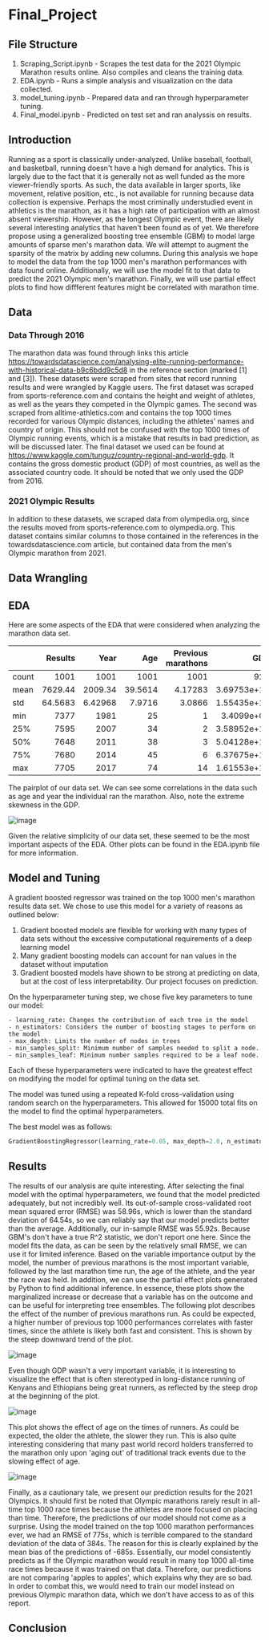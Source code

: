 # Final_Project

## File Structure

1. Scraping_Script.ipynb - Scrapes the test data for the 2021 Olympic Marathon results online. Also compiles and cleans the training data. 
2. EDA.ipynb - Runs a simple analysis and visualization on the data collected.
3. model_tuning.ipynb - Prepared data and ran through hyperparameter tuning. 
4. Final_model.ipynb - Predicted on test set and ran analyssis on results. 


## Introduction
Running as a sport is classically under-analyzed. Unlike baseball, football, and basketball, running doesn't have a high demand for analytics. This is largely due to the fact that it is generally not as well funded as the more viewer-friendly sports. As such, the data available in larger sports, like movement, relative position, etc., is not available for running because data collection is expensive. Perhaps the most criminally understudied event in athletics is the marathon, as it has a high rate of participation with an almost absent viewership. However, as the longest Olympic event, there are likely several interesting analytics that haven't been found as of yet. We therefore propose using a generalized boosting tree ensemble (GBM) to model large amounts of sparse men's marathon data. We will attempt to augment the sparsity of the matrix by adding new columns. During this analysis we hope to model the data from the top 1000 men's marathon performances with data found online. Additionally, we will use the model fit to that data to predict the 2021 Olympic men's marathon. Finally, we will use partial effect plots to find how diffferent features might be correlated with marathon time.
## Data
### Data Through 2016
The marathon data was found through links this article https://towardsdatascience.com/analysing-elite-running-performance-with-historical-data-b9c6bdd9c5d8 in the reference section (marked [1] and [3]). These datasets were scraped from sites that record running results and were wrangled by Kaggle users. The first dataset was scraped from sports-reference.com and contains the height and weight of athletes, as well as the years they competed in the Olympic games. The second was scraped from alltime-athletics.com and contains the top 1000 times recorded for various Olympic distances, including the athletes' names and country of origin. This should not be confused with the top 1000 times of Olympic running events, which is a mistake that results in bad prediction, as will be discussed later. The final dataset we used can be found at https://www.kaggle.com/tunguz/country-regional-and-world-gdp. It contains the gross domestic product (GDP) of most countries, as well as the associated country code. It should be noted that we only used the GDP from 2016.
### 2021 Olympic Results
In addition to these datasets, we scraped data from olympedia.org, since the results moved from sports-reference.com to olympedia.org. This dataset contains similar columns to those contained in the references in the towardsdatascience.com article, but contained data from the men's Olympic marathon from 2021.
## Data Wrangling

## EDA

Here are some aspects of the EDA that were considered when analyzing the marathon data set. 

|       |   Results |       Year |       Age |   Previous marathons |           GDP |    Weight |   Height |   Last Time |
|:------|----------:|-----------:|----------:|---------------------:|--------------:|----------:|---------:|------------:|
| count | 1001      | 1001       | 1001      |           1001       | 926           | 129       |  129     |    585      |
| mean  | 7629.44   | 2009.34    |   39.5614 |              4.17283 |   3.69753e+11 |  59.4419  |  173.093 |   7615.59   |
| std   |   64.5683 |    6.42968 |    7.9716 |              3.0866  |   1.55435e+12 |   4.28461 |    6.725 |     70.1434 |
| min   | 7377      | 1981       |   25      |              1       |   3.4099e+08  |  49       |  155     |   7377      |
| 25%   | 7595      | 2007       |   34      |              2       |   3.58952e+10 |  56       |  167     |   7576      |
| 50%   | 7648      | 2011       |   38      |              3       |   5.04128e+10 |  60       |  174     |   7631      |
| 75%   | 7680      | 2014       |   45      |              6       |   6.37675e+10 |  62       |  177     |   7673      |
| max   | 7705      | 2017       |   74      |             14       |   1.61553e+13 |  70       |  191     |   7705      |

The pairplot of our data set. We can see some correlations in the data such as age and year the individual ran the marathon. Also, note the extreme skewness in the GDP. 

![image](https://user-images.githubusercontent.com/55562380/145143261-0fe73f6f-e210-4b8f-9751-159a1424e22e.png)

Given the relative simplicity of our data set, these seemed to be the most important aspects of the EDA. Other plots can be found in the EDA.ipynb file for more information. 

## Model and Tuning

A gradient boosted regressor was trained on the top 1000 men's marathon results data set. We chose to use this model for a variety of reasons as outlined below:


1. Gradient boosted models are flexible for working with many types of data sets without the excessive computational requirements of a deep learning model
2. Many gradient boosting models can account for nan values in the dataset without imputation
3. Gradient boosted models have shown to be strong at predicting on data, but at the cost of less interpretability. Our project focuses on prediction. 


On the hyperparameter tuning step, we chose five key parameters to tune our model:

	- learning_rate: Changes the contribution of each tree in the model
	- n_estimators: Considers the number of boosting stages to perform on the model
	- max_depth: Limits the number of nodes in trees
	- min_samples_split: Minimum number of samples needed to split a node. 
	- min_samples_leaf: Minimum number samples required to be a leaf node. 

Each of these hyperparameters were indicated to have the greatest effect on modifying the model for optimal tuning on the data set. 

The model was tuned using a repeated K-fold cross-validation using random search on the hyperparameters. This allowed for 15000 total fits on the model to find the optimal hyperparameters. 

The best model was as follows:

```python
GradientBoostingRegressor(learning_rate=0.05, max_depth=2.0, n_estimators=100, min_samples_leaf=0.1, min_samples_split=0.1)
```



## Results
The results of our analysis are quite interesting. After selecting the final model with the optimal hyperparameters, we found that the model predicted adequately, but not incredibly well. Its out-of-sample cross-validated root mean squared error (RMSE) was 58.96s, which is lower than the standard deviation of 64.54s, so we can reliably say that our model predicts better than the average. Additionally, our in-sample RMSE was 55.92s. Because GBM's don't have a true R^2 statistic, we don't report one here. Since the model fits the data, as can be seen by the relatively small RMSE, we can use it for limited inference. Based on the variable importance output by the model, the number of previous marathons is the most important variable, followed by the last marathon time run, the age of the athlete, and the year the race was held. In addition, we can use the partial effect plots generated by Python to find additional inference. In essence, these plots show the marginalized increase or decrease that a variable has on the outcome and can be useful for interpreting tree ensembles. The following plot describes the effect of the number of previous marathons run. As could be expected, a higher number of previous top 1000 performances correlates with faster times, since the athlete is likely both fast and consistent. This is shown by the steep downward trend of the plot.

![image](https://user-images.githubusercontent.com/58056607/145109986-16601288-c3dc-4e54-a9fa-bd67db61da2e.png)

Even though GDP wasn't a very important variable, it is interesting to visualize the effect that is often stereotyped in long-distance running of Kenyans and Ethiopians being great runners, as reflected by the steep drop at the beginning of the plot.

![image](https://user-images.githubusercontent.com/58056607/145110090-665878de-36fd-4823-b40d-f109fb4cb8c1.png)

This plot shows the effect of age on the times of runners. As could be expected, the older the athlete, the slower they run. This is also quite interesting considering that many past world record holders transferred to the marathon only upon 'aging out' of traditional track events due to the slowing effect of age.

![image](https://user-images.githubusercontent.com/58056607/145110181-5b4b751e-4b6f-4a1d-97cb-284a56378de9.png)

Finally, as a cautionary tale, we present our prediction results for the 2021 Olympics. It should first be noted that Olympic marathons rarely result in all-time top 1000 race times because the athletes are more focused on placing than time. Therefore, the predictions of our model should not come as a surprise. Using the model trained on the top 1000 marathon performances ever, we had an RMSE of 775s, which is terrible compared to the standard deviation of the data of 384s. The reason for this is clearly explained by the mean bias of the predictions of -685s. Essentially, our model consistently predicts as if the Olympic marathon would result in many top 1000 all-time race times because it was trained on that data. Therefore, our predictions are not comparing 'apples to apples', which explains why they are so bad. In order to combat this, we would need to train our model instead on previous Olympic marathon data, which we don't have access to as of this report.




## Conclusion
